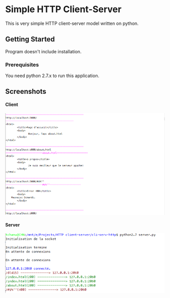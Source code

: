 # Simple HTTP Client-Server

This is very simple HTTP client-server model written on python.

## Getting Started

Program doesn't include installation. 

### Prerequisites

You need python 2.7.x to run this application.

## Screenshots
#### Client
![alt text](Capture1.png)
#### Server
![alt text](Capture2.png)
